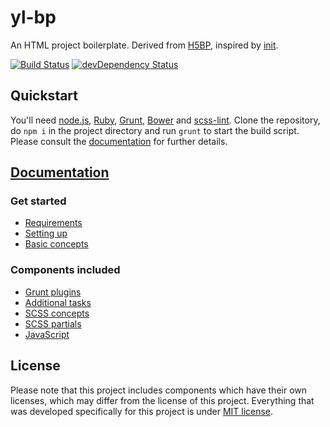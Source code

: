# yl-bp

An HTML project boilerplate. Derived from [H5BP](https://github.com/h5bp/html5-boilerplate), inspired by [init](https://github.com/drublic/init).

[![Build Status](https://travis-ci.org/yellowled/yl-bp.svg?branch=master)](https://travis-ci.org/yellowled/yl-bp)
[![devDependency Status](https://david-dm.org/yellowled/yl-bp/dev-status.svg)](https://david-dm.org/yellowled/yl-bp#info=devDependencies)

## Quickstart

You'll need [node.js](http://nodejs.org), [Ruby](http://www.ruby-lang.org), [Grunt](http://gruntjs.com), [Bower](http://bower.io) and [scss-lint](https://github.com/causes/scss-lint). Clone the repository, do `npm i` in the project directory and run `grunt` to start the build script. Please consult the [documentation](#documentation) for further details.

## [Documentation](docs/TOC.md)

### Get started

* [Requirements](docs/requirements.md)
* [Setting up](docs/setting-up.md)
* [Basic concepts](docs/basic-concepts.md)

### Components included

* [Grunt plugins](docs/grunt-plugins.md)
* [Additional tasks](docs/additional-tasks.md)
* [SCSS concepts](docs/scss-concepts.md)
* [SCSS partials](scss-partials.md)
* [JavaScript](docs/javascript.md)


## License

Please note that this project includes components which have their own licenses, which may differ from the license of this project. Everything that was developed specifically for this project is under [MIT license](https://github.com/yellowled/yl-bp/blob/master/LICENSE.md).
